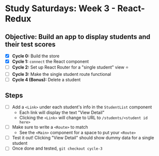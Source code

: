 # Study Saturdays: Week 3 - React-Redux

## **Objective:** Build an app to display students and their test scores
- [x] **Cycle 0:** Build the store
- [x] **Cycle 1:** `connect` the React component
- [ ] **Cycle 2:** Set up React Router for a "single student" view ⭐️
- [ ] **Cycle 3:** Make the single student route functional
- [ ] **Cycle 4 (Bonus):** Delete a student

## Steps

- [ ] Add a `<Link>` under each student's info in the `StudentList` component
  - Each link will display the text "View Detail"
  - Clicking the `<Link>` will change to URL to `/students/<student id here>`
- [ ] Make sure to write a `<Route>` to match
  - See the `<Main>` component for a space to put your `<Route>`
- [ ] Test it out! Clicking "View Detail" should show dummy data for a single student
- [ ] Once done and tested, `git checkout cycle-3`
